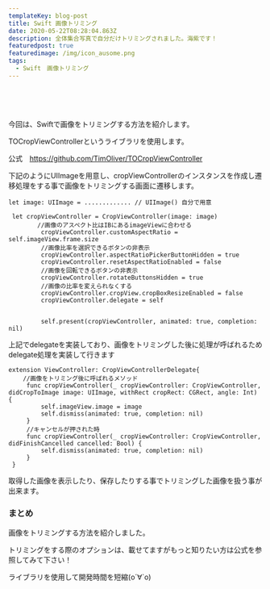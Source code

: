 ```yaml
---
templateKey: blog-post
title: Swift 画像トリミング
date: 2020-05-22T08:28:04.863Z
description: 全体集合写真で自分だけトリミングされました。海紫です！
featuredpost: true
featuredimage: /img/icon_ausome.png
tags:
  - Swift　画像トリミング
---
```

##    　

今回は、Swiftで画像をトリミングする方法を紹介します。

TOCropViewControllerというライブラリを使用します。

公式　https://github.com/TimOliver/TOCropViewController

下記のようにUIImageを用意し、cropViewControllerのインスタンスを作成し遷移処理をする事で画像をトリミングする画面に遷移します。

```
let image: UIImage = ............. // UIImage() 自分で用意
 
 let cropViewController = CropViewController(image: image)
 		//画像のアスペクト比はIBにあるimageViewに合わせる
         cropViewController.customAspectRatio = self.imageView.frame.size
         //画像比率を選択できるボタンの非表示
         cropViewController.aspectRatioPickerButtonHidden = true
         cropViewController.resetAspectRatioEnabled = false
         //画像を回転できるボタンの非表示
         cropViewController.rotateButtonsHidden = true
         //画像の比率を変えられなくする
         cropViewController.cropView.cropBoxResizeEnabled = false
         cropViewController.delegate = self
         
         
         self.present(cropViewController, animated: true, completion: nil)
```

上記でdelegateを実装しており、画像をトリミングした後に処理が呼ばれるためdelegate処理を実装して行きます

```
extension ViewController: CropViewControllerDelegate{
 	//画像をトリミング後に呼ばれるメソッド
     func cropViewController(_ cropViewController: CropViewController, didCropToImage image: UIImage, withRect cropRect: CGRect, angle: Int) {
         self.imageView.image = image
         self.dismiss(animated: true, completion: nil)
     }
     //キャンセルが押された時
     func cropViewController(_ cropViewController: CropViewController, didFinishCancelled cancelled: Bool) {
         self.dismiss(animated: true, completion: nil)
     }
 }
```

取得した画像を表示したり、保存したりする事でトリミングした画像を扱う事が出来ます。



### まとめ

画像をトリミングする方法を紹介しました。

トリミングをする際のオプションは、載せてますがもっと知りたい方は公式を参照してみて下さい！



ライブラリを使用して開発時間を短縮(о´∀`о)